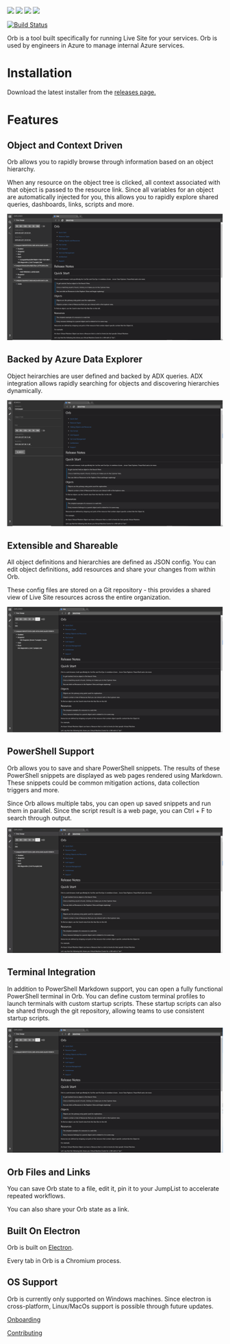 ![](https://img.shields.io/badge/node-8.15.0-blue.svg)
![](https://img.shields.io/badge/electron-2.0.9-blue.svg)
![](https://img.shields.io/badge/typescript-2.5.3-blue.svg)
![](https://img.shields.io/badge/platform-win--64%20%7C%20win--32-success.svg)

[![Build Status](https://dev.azure.com/orbPipeline/Orb/_apis/build/status/Microsoft.Orb?branchName=master)](https://dev.azure.com/orbPipeline/Orb/_build/latest?definitionId=1&branchName=master)

Orb is a tool built specifically for running Live Site for your services. Orb is used by engineers in Azure to manage internal Azure services.

# Installation
Download the latest installer from the [releases page.](https://github.com/microsoft/Orb/releases)

# Features
## Object and Context Driven
Orb allows you to rapidly browse through information based on an object hierarchy. 

When any resource on the object tree is clicked, all context associated with that object is passed to the resource link.
Since all variables for an object are automatically injected for you, this allows you to rapidly explore shared queries, dashboards, links, scripts and more.

![](gifs/ObjectAndContextDriven.gif)

## Backed by Azure Data Explorer
Object heirarchies are user defined and backed by ADX queries. ADX integration allows rapidly searching for objects and discovering hierarchies dynamically.

![](gifs/BackedByKusto.gif)

## Extensible and Shareable
All object definitions and hierarchies are defined as JSON config. You can edit object definitions, add resources and share your changes from within Orb.

These config files are stored on a Git repository - this provides a shared view of Live Site resources across the entire organization.

![](gifs/ExtensibleAndShareable.gif)
## PowerShell Support
Orb allows you to save and share PowerShell snippets. The results of these PowerShell snippets are displayed as web pages rendered using Markdown. These snippets could be common mitigation actions, data collection triggers and more.

Since Orb allows multiple tabs, you can open up saved snippets and run them in parallel. Since the script result is a web page, you can Ctrl + F to search through output.

![](gifs/PowerShellSupport.gif)
## Terminal Integration
In addition to PowerShell Markdown support, you can open a fully functional PowerShell terminal in Orb.
You can define custom terminal profiles to launch terminals with custom startup scripts. These startup scripts can also be shared through the git repository, allowing teams to use consistent startup scripts.

![](gifs/TerminalIntegration.gif)
## Orb Files and Links
You can save Orb state to a file, edit it, pin it to your JumpList to accelerate repeated workflows.

You can also share your Orb state as a link.

## Built On Electron
Orb is built on [Electron](https://electronjs.org/).

Every tab in Orb is a Chromium process.

## OS Support
Orb is currently only supported on Windows machines. Since electron is cross-platform, Linux/MacOs support is possible through future updates.

[Onboarding](ONBOARDING.md)

[Contributing](CONTRIBUTING.md)

